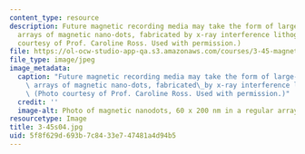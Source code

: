 ```yaml
---
content_type: resource
description: Future magnetic recording media may take the form of large-area uniform
  arrays of magnetic nano-dots, fabricated by x-ray interference lithography. (Photo
  courtesy of Prof. Caroline Ross. Used with permission.)
file: https://ol-ocw-studio-app-qa.s3.amazonaws.com/courses/3-45-magnetic-materials-spring-2004/5f8f629d693b7c8433e747481a4d94b5_3-45s04.jpg
file_type: image/jpeg
image_metadata:
  caption: "Future magnetic recording media may take the form of large-area uniform\
    \ arrays of magnetic nano-dots, fabricated\_by x-ray interference lithography.\
    \ (Photo courtesy of Prof. Caroline Ross. Used with permission.)"
  credit: ''
  image-alt: Photo of magnetic nanodots, 60 x 200 nm in a regular array.
resourcetype: Image
title: 3-45s04.jpg
uid: 5f8f629d-693b-7c84-33e7-47481a4d94b5
---
```

